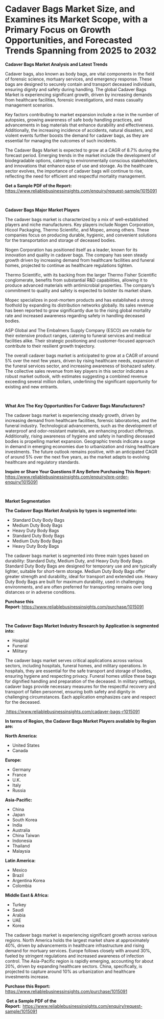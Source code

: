 <p><h1>Cadaver Bags Market Size, and Examines its Market Scope, with a Primary Focus on Growth Opportunities, and Forecasted Trends Spanning from 2025 to 2032</h1></p><p><strong>Cadaver Bags Market Analysis and Latest Trends</strong></p>
<p><p>Cadaver bags, also known as body bags, are vital components in the field of forensic science, mortuary services, and emergency response. These bags are designed to securely contain and transport deceased individuals, ensuring dignity and safety during handling. The global Cadaver Bags Market is experiencing significant growth, driven by increasing demands from healthcare facilities, forensic investigations, and mass casualty management scenarios.</p><p>Key factors contributing to market expansion include a rise in the number of autopsies, growing awareness of safe body handling practices, and advancements in bag materials that enhance durability and effectiveness. Additionally, the increasing incidence of accidents, natural disasters, and violent events further boosts the demand for cadaver bags, as they are essential for managing the outcomes of such incidents.</p><p>The Cadaver Bags Market is expected to grow at a CAGR of 8.7% during the forecast period. Emerging trends in the market include the development of biodegradable options, catering to environmentally conscious stakeholders, and innovations that enhance ease of use and storage. As the healthcare sector evolves, the importance of cadaver bags will continue to rise, reflecting the need for efficient and respectful mortality management.</p></p>
<p><strong>Get a Sample PDF of the Report:&nbsp;</strong> <a href="https://www.reliablebusinessinsights.com/enquiry/request-sample/1015091?utm_campaign=2302&utm_medium=2&utm_source=Github&utm_content=ia&utm_term=17042025&utm_id=cadaver-bags">https://www.reliablebusinessinsights.com/enquiry/request-sample/1015091</a></p>
<p>&nbsp;</p>
<p><strong>Cadaver Bags Major Market Players</strong></p>
<p><p>The cadaver bags market is characterized by a mix of well-established players and niche manufacturers. Key players include Nogen Corporation, Hicool Packaging, Thermo Scientific, and Mopec, among others. These companies focus on producing durable, hygienic, and convenient solutions for the transportation and storage of deceased bodies.</p><p>Nogen Corporation has positioned itself as a leader, known for its innovation and quality in cadaver bags. The company has seen steady growth driven by increasing demand from healthcare facilities and funeral homes, projected to continue as healthcare regulations tighten.</p><p>Thermo Scientific, with its backing from the larger Thermo Fisher Scientific conglomerate, benefits from substantial R&D capabilities, allowing it to produce advanced materials with antimicrobial properties. The company’s commitment to quality and safety is expected to bolster its market share.</p><p>Mopec specializes in post-mortem products and has established a strong foothold by expanding its distribution networks globally. Its sales revenue has been reported to grow significantly due to the rising global mortality rate and increased awareness regarding safety in handling deceased bodies.</p><p>ASP Global and The Embalmers Supply Company (ESCO) are notable for their extensive product ranges, catering to funeral services and medical facilities alike. Their strategic positioning and customer-focused approach contribute to their resilient growth trajectory.</p><p>The overall cadaver bags market is anticipated to grow at a CAGR of around 5% over the next few years, driven by rising healthcare needs, expansion of the funeral services sector, and increasing awareness of biohazard safety. The collective sales revenue from key players in this sector indicates a robust market outlook, with estimates suggesting a combined revenue exceeding several million dollars, underlining the significant opportunity for existing and new entrants.</p></p>
<p>&nbsp;</p>
<p><strong>What Are The Key Opportunities For Cadaver Bags Manufacturers?</strong></p>
<p><p>The cadaver bags market is experiencing steady growth, driven by increasing demand from healthcare facilities, forensic laboratories, and the funeral industry. Technological advancements, such as the development of waterproof and odor-resistant materials, are enhancing product offerings. Additionally, rising awareness of hygiene and safety in handling deceased bodies is propelling market expansion. Geographic trends indicate a surge in demand in emerging economies due to urbanization and rising healthcare investments. The future outlook remains positive, with an anticipated CAGR of around 5% over the next five years, as the market adapts to evolving healthcare and regulatory standards.</p></p>
<p><strong>Inquire or Share Your Questions If Any Before Purchasing This Report:</strong> <a href="https://www.reliablebusinessinsights.com/enquiry/pre-order-enquiry/1015091?utm_campaign=2302&utm_medium=2&utm_source=Github&utm_content=ia&utm_term=17042025&utm_id=cadaver-bags">https://www.reliablebusinessinsights.com/enquiry/pre-order-enquiry/1015091</a></p>
<p>&nbsp;</p>
<p><strong>Market Segmentation</strong></p>
<p><strong>The Cadaver Bags Market Analysis by types is segmented into:</strong></p>
<p><ul><li>Standard Duty Body Bags</li><li>Medium Duty Body Bags</li><li>Heavy Duty Body Bags</li><li>Standard Duty Body Bags</li><li>Medium Duty Body Bags</li><li>Heavy Duty Body Bags</li></ul></p>
<p><p>The cadaver bags market is segmented into three main types based on durability: Standard Duty, Medium Duty, and Heavy Duty Body Bags. Standard Duty Body Bags are designed for temporary use and are typically lighter, suitable for short-term storage. Medium Duty Body Bags offer greater strength and durability, ideal for transport and extended use. Heavy Duty Body Bags are built for maximum durability, used in challenging environments, and are often preferred for transporting remains over long distances or in adverse conditions.</p></p>
<p><strong>Purchase this Report:&nbsp;</strong><a href="https://www.reliablebusinessinsights.com/purchase/1015091?utm_campaign=2302&utm_medium=2&utm_source=Github&utm_content=ia&utm_term=17042025&utm_id=cadaver-bags">https://www.reliablebusinessinsights.com/purchase/1015091</a></p>
<p>&nbsp;</p>
<p><strong>The Cadaver Bags Market Industry Research by Application is segmented into:</strong></p>
<p><ul><li>Hospital</li><li>Funeral</li><li>Military</li></ul></p>
<p><p>The cadaver bags market serves critical applications across various sectors, including hospitals, funeral homes, and military operations. In hospitals, they are essential for the safe transport and storage of bodies, ensuring hygiene and respecting privacy. Funeral homes utilize these bags for dignified handling and preparation of the deceased. In military settings, cadaver bags provide necessary measures for the respectful recovery and transport of fallen personnel, ensuring both safety and dignity in challenging circumstances. Each application emphasizes care and respect for the deceased.</p></p>
<p><a href="https://www.reliablebusinessinsights.com/cadaver-bags-r1015091?utm_campaign=2302&utm_medium=2&utm_source=Github&utm_content=ia&utm_term=17042025&utm_id=cadaver-bags">&nbsp;https://www.reliablebusinessinsights.com/cadaver-bags-r1015091</a></p>
<p><strong>In terms of Region, the Cadaver Bags Market Players available by Region are:</strong></p>
<p>
    <p> <strong> North America: </strong>
        <ul>
            <li>United States</li>
            <li>Canada</li>
        </ul>
        </p> 
    <p> <strong> Europe: </strong>
        <ul>
            <li>Germany</li>
            <li>France</li>
            <li>U.K.</li>
            <li>Italy</li>
            <li>Russia</li>
        </ul>
        </p> 
    <p> <strong> Asia-Pacific: </strong>
        <ul>
            <li>China</li>
            <li>Japan</li>
            <li>South Korea</li>
            <li>India</li>
            <li>Australia</li>
            <li>China Taiwan</li>
            <li>Indonesia</li>
            <li>Thailand</li>
            <li>Malaysia</li>
        </ul>
        </p> 
    <p> <strong> Latin America: </strong>
        <ul>
            <li>Mexico</li>
            <li>Brazil</li>
            <li>Argentina Korea</li>
            <li>Colombia</li>
        </ul>
        </p> 
    <p> <strong> Middle East & Africa: </strong>
        <ul>
            <li>Turkey</li>
            <li>Saudi</li>
            <li>Arabia</li>
            <li>UAE</li>
            <li>Korea</li>
        </ul>
    </p>
    </p>
<p><p>The cadaver bags market is experiencing significant growth across various regions. North America holds the largest market share at approximately 40%, driven by advancements in healthcare infrastructure and rising demand for mortuary services. Europe follows closely with around 30%, fueled by stringent regulations and increased awareness of infection control. The Asia-Pacific region is rapidly emerging, accounting for about 20%, driven by expanding healthcare sectors. China, specifically, is projected to capture around 10% as urbanization and healthcare investments increase.</p></p>
<p><strong>Purchase this Report: </strong><a href="https://www.reliablebusinessinsights.com/purchase/1015091?utm_campaign=2302&utm_medium=2&utm_source=Github&utm_content=ia&utm_term=17042025&utm_id=cadaver-bags">https://www.reliablebusinessinsights.com/purchase/1015091</a></p>
<p>&nbsp;<strong>Get a Sample PDF of the Report:&nbsp;&nbsp;</strong><a href="https://www.reliablebusinessinsights.com/enquiry/request-sample/1015091?utm_campaign=2302&utm_medium=2&utm_source=Github&utm_content=ia&utm_term=17042025&utm_id=cadaver-bags">https://www.reliablebusinessinsights.com/enquiry/request-sample/1015091</a></p>
<p><strong></strong></p>
<p><p></p><p></p><p></p></p>